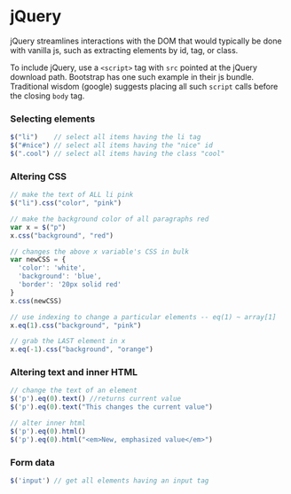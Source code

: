 # jQuery

jQuery streamlines interactions with the DOM that would typically be done with
vanilla js, such as extracting elements by id, tag, or class.

To include jQuery, use a `<script>` tag with `src` pointed at the jQuery download path. Bootstrap has one such example in their js bundle. Traditional wisdom (google) suggests placing all such `script` calls before the closing `body` tag.

### Selecting elements

```javascript
$("li")    // select all items having the li tag
$("#nice") // select all items having the "nice" id
$(".cool") // select all items having the class "cool"
```


### Altering CSS
```javascript
// make the text of ALL li pink
$("li").css("color", "pink")

// make the background color of all paragraphs red
var x = $("p")
x.css("background", "red")

// changes the above x variable's CSS in bulk
var newCSS = {
  'color': 'white',
  'background': 'blue',
  'border': '20px solid red'
}
x.css(newCSS)

// use indexing to change a particular elements -- eq(1) ~ array[1]
x.eq(1).css("background", "pink")

// grab the LAST element in x
x.eq(-1).css("background", "orange")
```

### Altering text and inner HTML
```javascript
// change the text of an element
$('p').eq(0).text() //returns current value
$('p').eq(0).text("This changes the current value")

// alter inner html
$('p').eq(0).html()
$('p').eq(0).html("<em>New, emphasized value</em>")
```

### Form data
```javascript
$('input') // get all elements having an input tag
```
